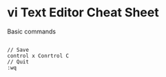 <h1>vi Text Editor Cheat Sheet</h1>

<p>Basic commands</p>
<code>
// Save
control x Conrtrol C	
// Quit
:wq
</code>
